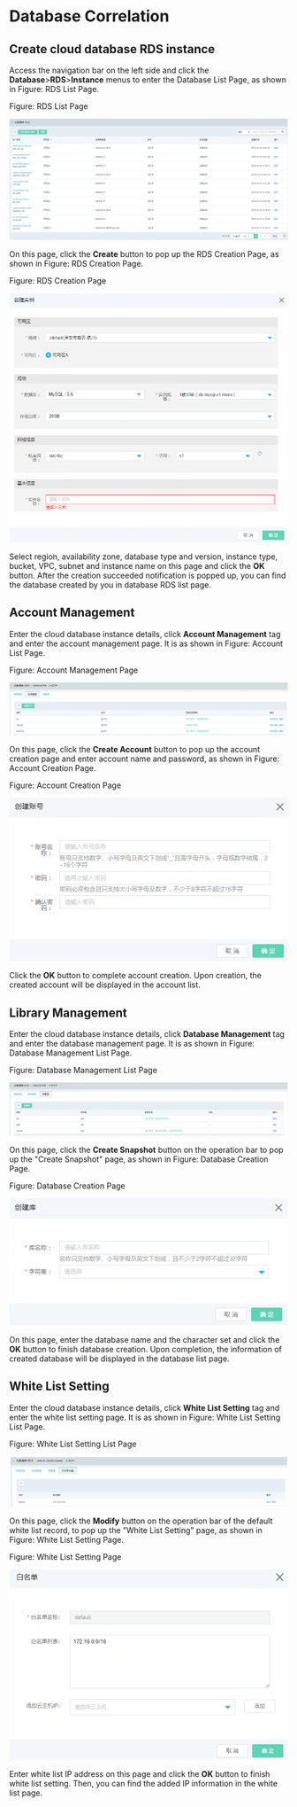 # Database Correlation

## Create cloud database RDS instance

Access the navigation bar on the left side and click the **Database**>**RDS**>**Instance** menus to enter the Database List Page, as shown in Figure: RDS List Page.

Figure: RDS List Page

![Associated-With-DB-1](../../../../image/JD-Cloud-Mesh/Associated-With-DB-1.png)

On this page, click the **Create** button to pop up the RDS Creation Page, as shown in Figure: RDS Creation Page.

Figure: RDS Creation Page

![Associated-With-DB-2](../../../../image/JD-Cloud-Mesh/Associated-With-DB-2.png)

Select region, availability zone, database type and version, instance type, bucket, VPC, subnet and instance name on this page and click the **OK** button. After the creation succeeded notification is popped up, you can find the database created by you in database RDS list page.

## Account Management

Enter the cloud database instance details, click **Account Management** tag and enter the account management page. It is as shown in Figure: Account List Page.

Figure: Account Management Page

![Associated-With-DB-3](../../../../image/JD-Cloud-Mesh/Associated-With-DB-3.png)

On this page, click the **Create Account** button to pop up the account creation page and enter account name and password, as shown in Figure: Account Creation Page.

Figure: Account Creation Page

![Associated-With-DB-4](../../../../image/JD-Cloud-Mesh/Associated-With-DB-4.png)

Click the **OK** button to complete account creation. Upon creation, the created account will be displayed in the account list.

## Library Management

Enter the cloud database instance details, click **Database Management** tag and enter the database management page. It is as shown in Figure: Database Management List Page.

Figure: Database Management List Page

![Associated-With-DB-5](../../../../image/JD-Cloud-Mesh/Associated-With-DB-5.png)

On this page, click the **Create Snapshot** button on the operation bar to pop up the "Create Snapshot" page, as shown in Figure: Database Creation Page.

Figure: Database Creation Page

![Associated-With-DB-6](../../../../image/JD-Cloud-Mesh/Associated-With-DB-6.png)

On this page, enter the database name and the character set and click the **OK** button to finish database creation. Upon completion, the information of created database will be displayed in the database list page.

## White List Setting

Enter the cloud database instance details, click **White List Setting** tag and enter the white list setting page. It is as shown in Figure: White List Setting List Page.

Figure: White List Setting List Page

![Associated-With-DB-7](../../../../image/JD-Cloud-Mesh/Associated-With-DB-7.png)

On this page, click the **Modify** button on the operation bar of the default white list record, to pop up the "White List Setting" page, as shown in Figure: White List Setting Page.

Figure: White List Setting Page

![Associated-With-DB-8](../../../../image/JD-Cloud-Mesh/Associated-With-DB-8.png)

Enter white list IP address on this page and click the **OK** button to finish white list setting. Then, you can find the added IP information in the white list page.
